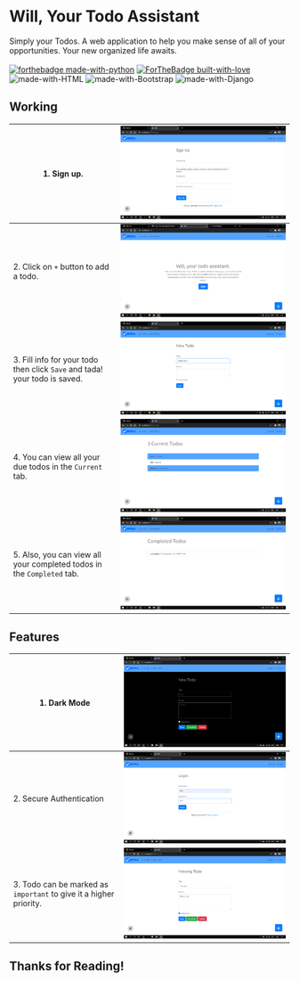 # Will, Your Todo Assistant

Simply your Todos. A web application to help you make sense of all of your opportunities. Your new organized life awaits.<br><br>
[![forthebadge made-with-python](http://ForTheBadge.com/images/badges/made-with-python.svg)](https://www.python.org/)
[![ForTheBadge built-with-love](http://ForTheBadge.com/images/badges/built-with-love.svg)](http://kambojtarun.pythonanywhere.com/)<br>
![made-with-HTML](https://img.shields.io/badge/HTML-5.0-ff5230?style=for-the-badge&logo=HTML5)
![made-with-Bootstrap](https://img.shields.io/badge/Bootstrap-4.0-7f50b5?style=for-the-badge&logo=Bootstrap)
![made-with-Django](https://img.shields.io/badge/Django-3.0-43993d?style=for-the-badge&logo=Django)

## Working

| 1. Sign up. | ![Image not found](/Readme_Images/todo7.png) |
|-----|-----|
| 2. Click on `+` button to add a todo. | ![Image not found](/Readme_Images/todo0.png) |
| 3. Fill info for your todo then click `Save` and tada! your todo is saved. | ![Image not found](/Readme_Images/todo5.png) |
| 4. You can view all your due todos in the `Current` tab. | ![Image not found](/Readme_Images/todo2.png) |
| 5. Also, you can view all your completed todos in the `Completed` tab. | ![Image not found](/Readme_Images/todo3.png) |

## Features

| 1. Dark Mode | ![Image not found](/Readme_Images/todo4.png) |
|-----|-----|
| 2. Secure Authentication | ![Image not found](/Readme_Images/todo1.png) |
| 3. Todo can be marked as `important` to give it a higher priority. | ![Image not found](/Readme_Images/todo6.png) |

## Thanks for Reading!
